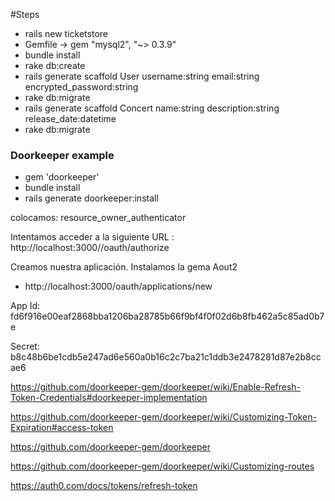 #Steps

- rails new ticketstore
- Gemfile -> gem "mysql2", "~> 0.3.9"
- bundle install
- rake db:create
- rails generate scaffold User username:string email:string encrypted_password:string
- rake db:migrate
- rails generate scaffold Concert name:string description:string release_date:datetime
- rake db:migrate



### Doorkeeper example

- gem 'doorkeeper'
- bundle install
- rails generate doorkeeper:install


colocamos: 
resource_owner_authenticator

Intentamos acceder a la siguiente URL :
http://localhost:3000//oauth/authorize


Creamos nuestra aplicación.
Instalamos la gema Aout2



- http://localhost:3000/oauth/applications/new


App Id:
fd6f916e00eaf2868bba1206ba28785b66f9bf4f0f02d6b8fb462a5c85ad0b7e

Secret:
b8c48b6be1cdb5e247ad6e560a0b16c2c7ba21c1ddb3e2478281d87e2b8ccae6


https://github.com/doorkeeper-gem/doorkeeper/wiki/Enable-Refresh-Token-Credentials#doorkeeper-implementation

https://github.com/doorkeeper-gem/doorkeeper/wiki/Customizing-Token-Expiration#access-token

https://github.com/doorkeeper-gem/doorkeeper

https://github.com/doorkeeper-gem/doorkeeper/wiki/Customizing-routes

https://auth0.com/docs/tokens/refresh-token


[doorkeeper]: <https://github.com/doorkeeper-gem/doorkeeper>
